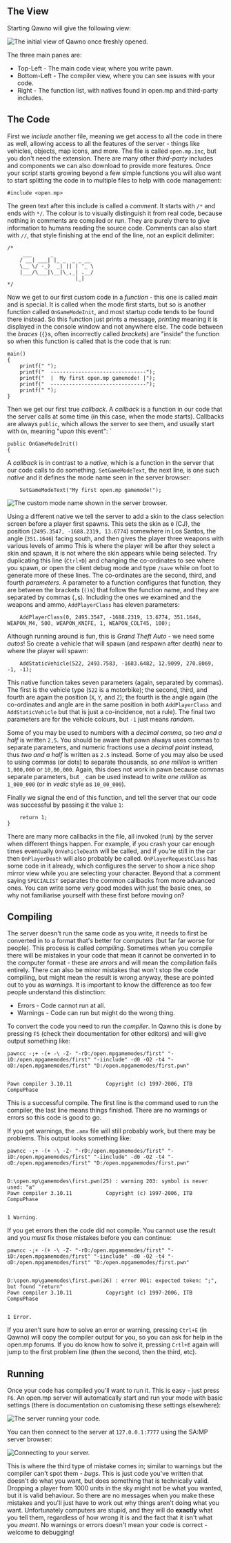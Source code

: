  The View
----------

Starting Qawno will give the following view:

![The initial view of Qawno once freshly opened.](initial-view.png)

The three main panes are:

* Top-Left - The main code view, where you write pawn.
* Bottom-Left - The compiler view, where you can see issues with your code.
* Right - The function list, with natives found in open.mp and third-party includes.

 The Code
----------

First we *include* another file, meaning we get access to all the code in there as well, allowing access to all the features of the server - things like vehicles, objects, map icons, and more.  The file is called `open.mp.inc`, but you don't need the extension.  There are many other *third-party* includes and components we can also download to provide more features.  Once your script starts growing beyond a few simple functions you will also want to start splitting the code in to multiple files to help with code management:

```pawn
#include <open.mp>
```

The green text after this include is called a *comment*.  It starts with `/*` and ends with `*/`.  The colour is to visually distinguish it from real code, because nothing in comments are compiled or run.  They are purely there to give information to humans reading the source code.  Comments can also start with `//`, that style finishing at the end of the line, not an explicit delimiter:

```pawn
/*
     ___      _
    / __| ___| |_ _  _ _ __
    \__ \/ -_)  _| || | '_ \
    |___/\___|\__|\_,_| .__/
                      |_|
*/
```

Now we get to our first custom code in a *function* - this one is called *main* and is special.  It is called when the mode first starts, but so is another function called `OnGameModeInit`, and most startup code tends to be found there instead.  So this function just prints a message, *printing* meaning it is displayed in the console window and not anywhere else.  The code between the *braces* (`{}`s, often incorrectly called *brackets*) are "inside" the function so when this function is called that is the code that is run:

```pawn
main()
{
	printf(" ");
	printf("  -------------------------------");
	printf("  |  My first open.mp gamemode! |");
	printf("  -------------------------------");
	printf(" ");
}
```

Then we get our first true *callback*.  A *callback* is a function in our code that the server calls at some time (in this case, when the mode starts).  Callbacks are always `public`, which allows the server to see them, and usually start with `On`, meaning "up*on* this event":
`
```pawn
public OnGameModeInit()
{
```

A *callback* is in contrast to a *native*, which is a function in the server that our code calls to do something.  `SetGameModeText`, the next line, is one such *native* and it defines the mode name seen in the server browser:

```pawn
	SetGameModeText("My first open.mp gamemode!");
```

![The custom mode name shown in the server browser.](mode-name.png)

Using a different native we tell the server to add a skin to the class selection screen before a player first spawns.  This sets the skin as `0` (CJ), the position (`2495.3547, -1688.2319, 13.6774`) somewhere in Los Santos, the angle (`351.1646`) facing south, and then gives the player three weapons with various levels of ammo  This is where the player will be after they select a skin and spawn, it is not where the skin appears while being selected.  Try duplicating this line (`Ctrl+D`) and changing the co-ordinates to see where you spawn, or open the client debug mode and type `/save` while on foot to generate more of these lines.  The co-ordinates are the second, third, and fourth *parameters*.  A parameter to a function configures that function, they are between the brackets (`()`s) that follow the function name, and they are separated by commas (`,`s).  Including the ones we examined and the weapons and ammo, `AddPlayerClass` has eleven parameters:

```pawn
	AddPlayerClass(0, 2495.3547, -1688.2319, 13.6774, 351.1646, WEAPON_M4, 500, WEAPON_KNIFE, 1, WEAPON_COLT45, 100);
```

Although running around is fun, this is *Grand Theft Auto* - we need some *autos*!  So create a vehicle that will spawn (and respawn after death) near to where the player will spawn:

```pawn
	AddStaticVehicle(522, 2493.7583, -1683.6482, 12.9099, 270.8069, -1, -1);
```

This native function takes seven parameters (again, separated by commas).  The first is the vehicle type (`522` is a motorbike); the second, third, and fourth are again the position (`X`, `Y`, and `Z`); the fourth is the angle again (the co-ordinates and angle are in the same position in both `AddPlayerClass` and `AddStaticVehicle` but that is just a co-incidence, not a rule).  The final two parameters are for the vehicle colours, but `-1` just means *random*.

Some of you may be used to numbers with a *decimal comma*, so *two and a half* is written `2,5`.  You should be aware that pawn always uses commas to separate parameters, and numeric fractions use a *decimal point* instead, thus *two and a half* is written as `2.5` instead.  Some of you may also be used to using commas (or dots) to separate thousands, so *one million* is written `1,000,000` or `10,00,000`.  Again, this does not work in pawn because commas separate parameters, but `_` can be used instead to write *one million* as `1_000_000` (or in *vedic* style as `10_00_000`).

Finally we signal the end of this function, and tell the server that our code was successful by passing it the value `1`:

```pawn
	return 1;
}
```

There are many more callbacks in the file, all invoked (run) by the server when different things happen.  For example, if you crash your car enough times eventually `OnVehicleDeath` will be called, and if you're still in the car then `OnPlayerDeath` will also probably be called.  `OnPlayerRequestClass` has some code in it already, which configures the server to show a nice shop mirror view while you are selecting your character.  Beyond that a comment saying `SPECIALIST` separates the common callbacks from more advanced ones.  You can write some very good modes with just the basic ones, so why not familiarise yourself with these first before moving on?

 Compiling
-----------

The server doesn't run the same code as you write, it needs to first be converted in to a format that's better for computers (but far far worse for people).  This process is called *compiling*.  Sometimes when you compile there will be mistakes in your code that mean it cannot be converted in to the computer format - these are *errors* and will mean the compilation fails entirely.  There can also be minor mistakes that won't stop the code compiling, but might mean the result is wrong anyway, these are pointed out to you as *warnings*.  It is important to know the difference as too few people understand this distinction:

* Errors - Code cannot run at all.
* Warnings - Code can run but might do the wrong thing.

To convert the code you need to run the *compiler*.  In Qawno this is done by pressing `F5` (check their documentation for other editors) and will give output something like:

```
pawncc -;+ -(+ -\ -Z- "-rD:/open.mpgamemodes/first" "-iD:/open.mpgamemodes/first" "-iinclude" -d0 -O2 -t4 "-oD:/open.mpgamemodes/first" "D:/open.mpgamemodes/first.pwn"


Pawn compiler 3.10.11	 	 	Copyright (c) 1997-2006, ITB CompuPhase
```

This is a successful compile.  The first line is the command used to run the compiler, the last line means things finished.  There are no warnings or errors so this code is good to go.

If you get warnings, the `.amx` file will still probably work, but there may be problems.  This output looks something like:

```
pawncc -;+ -(+ -\ -Z- "-rD:/open.mpgamemodes/first" "-iD:/open.mpgamemodes/first" "-iinclude" -d0 -O2 -t4 "-oD:/open.mpgamemodes/first" "D:/open.mpgamemodes/first.pwn"


D:\open.mp\gamemodes\first.pwn(25) : warning 203: symbol is never used: "a"
Pawn compiler 3.10.11	 	 	Copyright (c) 1997-2006, ITB CompuPhase


1 Warning.
```

If you get errors then the code did not compile.  You cannot use the result and you *must* fix those mistakes before you can continue:

```
pawncc -;+ -(+ -\ -Z- "-rD:/open.mpgamemodes/first" "-iD:/open.mpgamemodes/first" "-iinclude" -d0 -O2 -t4 "-oD:/open.mpgamemodes/first" "D:/open.mpgamemodes/first.pwn"


D:\open.mp\gamemodes\first.pwn(26) : error 001: expected token: ";", but found "return"
Pawn compiler 3.10.11	 	 	Copyright (c) 1997-2006, ITB CompuPhase


1 Error.
```

If you aren't sure how to solve an error or warning, pressing `Ctrl+E` (in Qawno) will copy the compiler output for you, so you can ask for help in the open.mp forums.  If you do know how to solve it, pressing `Crtl+E` again will jump to the first problem line (then the second, then the third, etc).

 Running
---------

Once your code has compiled you'll want to run it.  This is easy - just press `F6`.  An open.mp server will automatically start and run your mode with basic settings (there is documentation on customising these settings elsewhere):

![The server running your code.](server.png)

You can then connect to the server at `127.0.0.1:7777` using the SA:MP server browser:

![Connecting to your server.](client.png)

This is where the third type of mistake comes in; similar to warnings but the compiler can't spot them - *bugs*.  This is just code you've written that doesn't do what you want, but does something that is technically valid.  Dropping a player from 1000 units in the sky might not be what you wanted, but it is valid behaviour.  So there are no messages when you make these mistakes and you'll just have to work out why things aren't doing what you want.  Unfortunately computers are stupid, and they will do **exactly** what you tell them, regardless of how wrong it is and the fact that it isn't what you *meant*.  No warnings or errors doesn't mean your code is correct - welcome to debugging!

